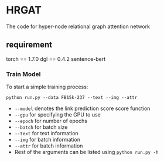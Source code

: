 # HRGAT
The code for hyper-node relational graph attention network

## requirement
torch == 1.7.0
dgl == 0.4.2
sentence-bert

### Train Model
To start a simple training process:

```shell script
python run.py --data FB15k-237 --text --img --attr
```

  - `--model` denotes the link prediction score score function  
  - `--gpu` for specifying the GPU to use
  - `--epoch` for number of epochs
  - `--batch` for batch size
  - `--text` for text information
  - `--img` for batch information
  - `--attr` for batch information
  - Rest of the arguments can be listed using `python run.py -h`
